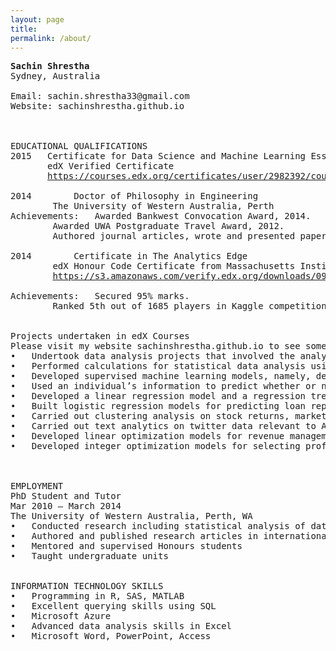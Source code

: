 ```yaml
---
layout: page
title:
permalink: /about/
---
```

<pre>
<b>Sachin Shrestha</b>
Sydney, Australia

Email: sachin.shrestha33@gmail.com
Website: sachinshrestha.github.io



EDUCATIONAL QUALIFICATIONS
2015 &nbsp Certificate for Data Science and Machine Learning Essentials
     &nbsp edX Verified Certificate
     &nbsp <a href="https://courses.edx.org/certificates/user/2982392/course/course-v1:Microsoft+DAT203x+1T2016">https://courses.edx.org/certificates/user/2982392/course/course-v1:Microsoft+DAT203x+1T2016</a>

2014		Doctor of Philosophy in Engineering
		The University of Western Australia, Perth
Achievements:	Awarded Bankwest Convocation Award, 2014.
		Awarded UWA Postgraduate Travel Award, 2012.
		Authored journal articles, wrote and presented papers in domestic and international conferences.

2014		Certificate in The Analytics Edge
		edX Honour Code Certificate from Massachusetts Institute of Technology
		<a href="https://s3.amazonaws.com/verify.edx.org/downloads/0935f131aaf84d31835667b74a965db0/Certificate.pdf">https://s3.amazonaws.com/verify.edx.org/downloads/0935f131aaf84d31835667b74a965db0/Certificate.pdf</a>

Achievements: 	Secured 95% marks.
		Ranked 5th out of 1685 players in Kaggle competition for developing a machine learning model for predicting happiness. 		Raw data from ‘Show of Hands’, a polling app for use on mobile devices and the web, was used to see what aspects and 				characteristics of people's lives predict happiness. In this problem, data from thousands of users and one hundred 		different questions was used to see which responses predict happiness.


Projects undertaken in edX Courses
Please visit my website sachinshrestha.github.io to see some of my projects
•	Undertook data analysis projects that involved the analysis of unstructured, semi-structured and structured data, cleaning and preparation of data, developing statistical and machine learning models, training, testing and validating the statistical/machine learning models.
•	Performed calculations for statistical data analysis using SAS and SAS/SQL – performed descriptive evaluation of data, correlations, inferential analyses, comparative tests, hypothesis tests, parametric and non-parametric analyses and created reports.
•	Developed supervised machine learning models, namely, decision tree and artificial neural network models in R to classify cancer patients into high-risk, medium-risk and low-risk patients.
•	Used an individual’s information to predict whether or not the person earns more than $50,000 per year. The source of the data was Census Data for Earnings, 2010. For the purpose of solving this problem, I built a logistic regression model, a CART model, a CART model with cross-validation, and a random forest model and compared their accuracies to choose the best model.
•	Developed a linear regression model and a regression tree model for predicting life-expectancy using publicly available census data and analysed predictions.
•	Built logistic regression models for predicting loan repayment, and for the prediction of business failure.
•	Carried out clustering analysis on stock returns, market segmentation for airlines, and for predicting medical costs.
•	Carried out text analytics on twitter data relevant to Apple iPhone 5C in order to assess consumer sentiment associated with the product.
•	Developed linear optimization models for revenue management, investment management under taxation and, outsourcing decision on textile production.
•	Developed integer optimization models for selecting profitable hotel sites, assigning sales regions for pharmaceutical company and, optimizing sales channels for organic farm products.



EMPLOYMENT
PhD Student and Tutor					
Mar 2010 – March 2014
The University of Western Australia, Perth, WA
•	Conducted research including statistical analysis of data
•	Authored and published research articles in international journals; presented research papers in international conferences
•	Mentored and supervised Honours students
•	Taught undergraduate units


INFORMATION TECHNOLOGY SKILLS
•	Programming in R, SAS, MATLAB						
•	Excellent querying skills using SQL
•	Microsoft Azure
•	Advanced data analysis skills in Excel
•	Microsoft Word, PowerPoint, Access






</pre>
